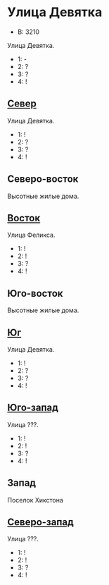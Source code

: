 # Улица Девятка

* В:  3210

Улица Девятка.

* 1:    -
* 2:    ?
* 3:    ?
* 4:    !

## [Север](./520050.md)

Улица Девятка.

* 1:    !
* 2:    ?
* 3:    ?
* 4:    !

## Северо-восток

Высотные жилые дома.

## [Восток](./530060.md)

Улица Феликса.

* 1:    !
* 2:    !
* 3:    ?
* 4:    !

## Юго-восток

Высотные жилые дома.

## [Юг](./520070.md)

Улица Девятка.

* 1:    !
* 2:    ?
* 3:    ?
* 4:    !

## [Юго-запад](./510070.md)

Улица ???.

* 1:    !
* 2:    !
* 3:    ?
* 4:    !

## Запад

Поселок Хикстона

## [Северо-запад](./510050.md)

Улица ???.

* 1:    !
* 2:    !
* 3:    ?
* 4:    !
